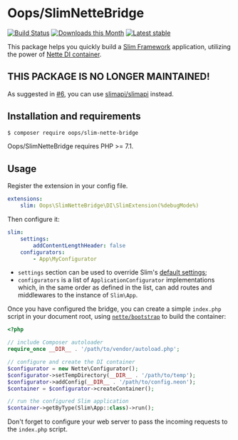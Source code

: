 # Oops/SlimNetteBridge

[![Build Status](https://img.shields.io/travis/o2ps/SlimNetteBridge.svg)](https://travis-ci.org/o2ps/SlimNetteBridge)
[![Downloads this Month](https://img.shields.io/packagist/dm/oops/slim-nette-bridge.svg)](https://packagist.org/packages/oops/slim-nette-bridge)
[![Latest stable](https://img.shields.io/packagist/v/oops/slim-nette-bridge.svg)](https://packagist.org/packages/oops/slim-nette-bridge)

This package helps you quickly build a [Slim Framework](https://www.slimframework.com) application, utilizing the power of [Nette DI container](https://github.com/nette/di). 


## THIS PACKAGE IS NO LONGER MAINTAINED!

As suggested in [#6](https://github.com/o2ps/SlimNetteBridge/issues/6), you can use [slimapi/slimapi](https://github.com/slimapi/slimapi) instead.


## Installation and requirements

```bash
$ composer require oops/slim-nette-bridge
```

Oops/SlimNetteBridge requires PHP >= 7.1.


## Usage

Register the extension in your config file.

```yaml
extensions:
    slim: Oops\SlimNetteBridge\DI\SlimExtension(%debugMode%)
```

Then configure it:

```yaml
slim:
    settings:
        addContentLengthHeader: false
    configurators:
        - App\MyConfigurator
```

- `settings` section can be used to override Slim's [default settings](https://www.slimframework.com/docs/objects/application.html#slim-default-settings);
- `configurators` is a list of `ApplicationConfigurator` implementations which, in the same order as defined in the list, can add routes and middlewares to the instance of `Slim\App`.

Once you have configured the bridge, you can create a simple `index.php` script in your document root, using [`nette/bootstrap`](https://github.com/nette/bootstrap) to build the container:

```php
<?php

// include Composer autoloader
require_once __DIR__ . '/path/to/vendor/autoload.php';

// configure and create the DI container
$configurator = new Nette\Configurator();
$configurator->setTempDirectory(__DIR__ . '/path/to/temp');
$configurator->addConfig(__DIR__ . '/path/to/config.neon');
$container = $configurator->createContainer();

// run the configured Slim application
$container->getByType(Slim\App::class)->run();
```

Don't forget to configure your web server to pass the incoming requests to the `index.php` script.
